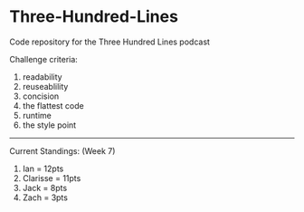 # Three-Hundred-Lines
Code repository for the Three Hundred Lines podcast

Challenge criteria:
1. readability
2. reuseablility
3. concision
4. the flattest code
5. runtime
6. the style point

______________________________

Current Standings: (Week 7)

1. Ian = 12pts
2. Clarisse = 11pts
3. Jack = 8pts
4. Zach = 3pts 
